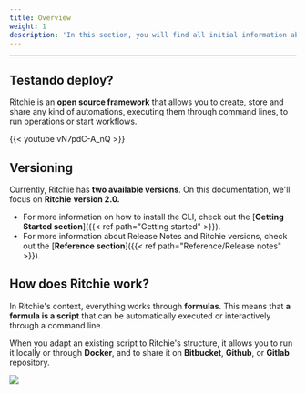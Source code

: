 ```yaml
---
title: Overview
weight: 1
description: 'In this section, you will find all initial information about Ritchie.'
---
```


---

## **Testando deploy?**  

Ritchie is an **open source framework** that allows you to create, store and share any kind of automations, executing them through command lines, to run operations or start workflows.

{{< youtube vN7pdC-A_nQ >}}

## **Versioning**

Currently, Ritchie has **two available versions**. On this documentation, we'll focus on **Ritchie** **version 2.0.**

* For more information on how to install the CLI, check out the [**Getting Started section**]({{< ref path="Getting started" >}}).
* For more information about Release Notes and Ritchie versions, check out the [**Reference section**]({{< ref path="Reference/Release notes" >}}).

## **How does Ritchie work?**

In Ritchie's context, everything works through **formulas**. This means that **a formula is a script** that can be automatically executed or interactively through a command line.

When you adapt an existing script to Ritchie's structure, it allows you to run it locally or through **Docker**, and to share it on **Bitbucket**, **Github**, or **Gitlab** repository.

![](/shared/formula-ritchie-en.jpg)

